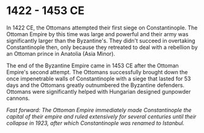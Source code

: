 # 1422 - 1453 CE

In 1422 CE, the Ottomans attempted their first siege on Constantinople. The Ottoman Empire by this time was large and powerful and their army was significantly larger than the Byzantine's. They didn't succeed in overtaking Constantinople then, only because they retreated to deal with a rebellion by an Ottoman prince in Anatolia (Asia Minor). 

The end of the Byzantine Empire came in 1453 CE after the Ottoman Empire's second attempt. The Ottomans successfully brought down the once impenetrable walls of Constantinople with a siege that lasted for 53 days and the Ottomans greatly outnumbered the Byzantine defenders. Ottomans were significantly helped with Hungarian designed gunpowder cannons.

*Fast forward: The Ottoman Empire immediately made Constantinople the capital of their empire and ruled extensively for several centuries until their collapse in 1923, after which Constantinople was renamed to Istanbul.*